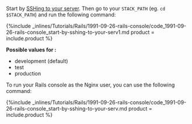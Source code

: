 <!--  usedin: [ _rails/Tutorials/1991-09-26-rails-console.md] -->


Start by [SSHing to your server](http://help.cloud66.com/managing-your-stack/ssh-to-your-server). Then go to your `STACK_PATH` (eg. `cd $STACK_PATH`) and run the following command:

{%include _inlines/Tutorials/Rails/1991-09-26-rails-console/code_1991-09-26-rails-console_start-by-sshing-to-your-serv1.md  product = include.product %}




**Possible values for <environment>:**

*   development (default)
*   test
*   production

To run your Rails console as the Nginx user, you can use the following command:



{%include _inlines/Tutorials/Rails/1991-09-26-rails-console/code_1991-09-26-rails-console_start-by-sshing-to-your-serv.md  product = include.product %}



